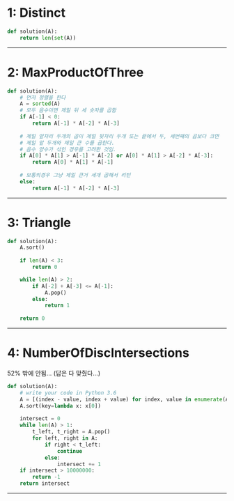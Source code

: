 # 1: Distinct
```python
def solution(A):
    return len(set(A))
```

- - -

# 2: MaxProductOfThree
```python
def solution(A):
    # 먼저 정렬을 한다
    A = sorted(A)
    # 모두 음수이면 제일 뒤 세 숫자를 곱함
    if A[-1] < 0:
        return A[-1] * A[-2] * A[-3]
    
    # 제일 앞자리 두개의 곱이 제일 뒷자리 두개 또는 끝에서 두, 세번째의 곱보다 크면
    # 제일 앞 두개와 제일 큰 수를 곱한다.
    # 음수 양수가 섞인 경우를 고려한 것임.
    if A[0] * A[1] > A[-1] * A[-2] or A[0] * A[1] > A[-2] * A[-3]:
        return A[0] * A[1] * A[-1]
    
    # 보통의경우 그냥 제일 큰거 세개 곱해서 리턴
    else:
        return A[-1] * A[-2] * A[-3]
```

- - -

# 3: Triangle

```python
def solution(A):
    A.sort()
    
    if len(A) < 3:
        return 0

    while len(A) > 2:
        if A[-2] + A[-3] <= A[-1]:
            A.pop()
        else: 
            return 1
    
    return 0
```

- - -

# 4: NumberOfDiscIntersections

52% 밖에 안됨... (답은 다 맞췄다...)

```python
def solution(A):
    # write your code in Python 3.6
    A = [(index - value, index + value) for index, value in enumerate(A)]
    A.sort(key=lambda x: x[0])
    
    intersect = 0
    while len(A) > 1:
        t_left, t_right = A.pop()
        for left, right in A:
            if right < t_left:
                continue
            else:
                intersect += 1
    if intersect > 10000000:
        return -1
    return intersect
   ```
   - - -
